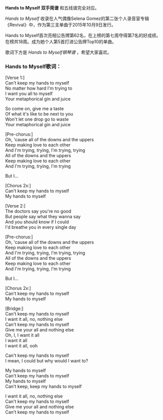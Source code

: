 

**Hands to Myself 双手简谱** 和五线谱完全对应。

_Hands to Myself_ 收录在人气偶像Selena
Gomez的第二张个人录音室专辑《Revival》中，作为第三支单曲于2015年10月9日发行。

Hands to Myself首次亮相公告牌第62名，在上榜的第七周夺得第7名的好成绩。在榜共18周。成为她个人第5首打进公告牌Top10的单曲。

歌词下方是 _Hands to Myself钢琴谱_ ，希望大家喜欢。

### Hands to Myself歌词：

[Verse 1:]  
Can't keep my hands to myself  
No matter how hard I'm trying to  
I want you all to myself  
Your metaphorical gin and juice

So come on, give me a taste  
Of what it's like to be next to you  
Won't let one drop go to waste  
Your metaphorical gin and juice

[Pre-chorus:]  
Oh, 'cause all of the downs and the uppers  
Keep making love to each other  
And I'm trying, trying, I'm trying, trying  
All of the downs and the uppers  
Keep making love to each other  
And I'm trying, trying, I'm trying

But I...

[Chorus 2x:]  
Can't keep my hands to myself  
My hands to myself

[Verse 2:]  
The doctors say you're no good  
But people say what they wanna say  
And you should know if I could  
I'd breathe you in every single day

[Pre-chorus:]  
Oh, 'cause all of the downs and the uppers  
Keep making love to each other  
And I'm trying, trying, I'm trying, trying  
All of the downs and the uppers  
Keep making love to each other  
And I'm trying, trying, I'm trying

But I...

[Chorus 2x:]  
Can't keep my hands to myself  
My hands to myself

[Bridge:]  
Can't keep my hands to myself  
I want it all, no, nothing else  
Can't keep my hands to myself  
Give me your all and nothing else  
Oh, I, I want it all  
I want it all  
I want it all, ooh

Can't keep my hands to myself  
I mean, I could but why would I want to?

My hands to myself  
Can't keep my hands to myself  
My hands to myself  
Can't keep, keep my hands to myself

I want it all, no, nothing else  
Can't keep my hands to myself  
Give me your all and nothing else  
Can't keep my hands to myself

